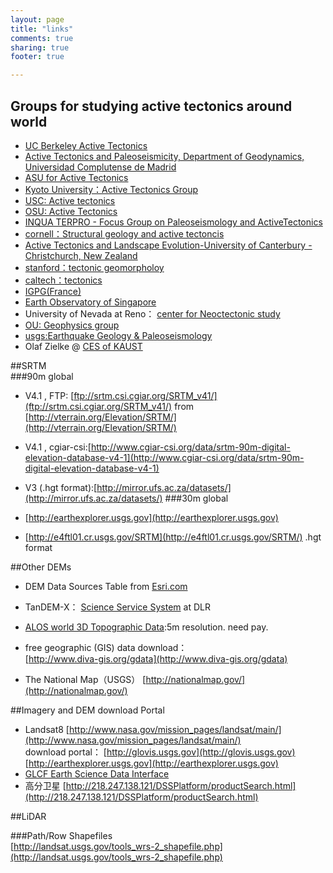 ```yaml
---
layout: page
title: "links"
comments: true
sharing: true
footer: true

---
```

## Groups for studying active tectonics around world   ##

- [UC Berkeley Active Tectonics](http://seismo.berkeley.edu/~burgmann/)  
- [Active Tectonics and Paleoseismicity, Department of Geodynamics, Universidad Complutense de Madrid ](http://pendientedemigracion.ucm.es/info/tectact/index_eng.html)   
- [ASU for Active Tectonics](http://activetectonics.la.asu.edu/research.html)    
-  [Kyoto University：Active Tectonics Group](http://www-crus.kugi.kyoto-u.ac.jp/crus/default-E.html)  
- [USC: Active tectonics](http://earth.usc.edu/~dolan/index_files/people.htm)  
- [OSU: Active Tectonics](http://www.geo.oregonstate.edu/research_groups/active_tectonics/Home.html)  
- [INQUA TERPRO - Focus Group on Paleoseismology and ActiveTectonics](http://www.isprambiente.gov.it/en/projects/inqua-scale)    
- [cornell：Structural geology and active tectoncis](http://www.geo.cornell.edu/eas/res_geophys_struc/)  
- [Active Tectonics and Landscape Evolution-University of Canterbury - Christchurch, New Zealand](http://www.canterbury.ac.nz/ucresearchprofile/group.aspx?groupid=35)  
- [stanford：tectonic geomorpholoy](https://pangea.stanford.edu/research/groups/tectonicgeomorph/index.php)  
- [caltech：tectonics](http://www.tectonics.caltech.edu/)   
- [IGPG(France)](http://www.ipgp.fr/pages/0217.php)  
- [Earth Observatory of Singapore](http://www.earthobservatory.sg/)  
- University of Nevada at Reno： [center for Neoctectonic study](http://neotectonics.seismo.unr.edu/CNSHome.html)  
- [OU: Geophysics group](http://geophysics.uoregon.edu/Research.htm)  
- [usgs:Earthquake Geology & Paleoseismology](http://earthquake.usgs.gov/research/geology/)   
- Olaf Zielke @ [CES of KAUST](http://ces.kaust.edu.sa/Pages/Olaf-Zielke.aspx)  

  
##SRTM  
###90m global

-  V4.1 , FTP: [ftp://srtm.csi.cgiar.org/SRTM_v41/](ftp://srtm.csi.cgiar.org/SRTM_v41/) from [http://vterrain.org/Elevation/SRTM/](http://vterrain.org/Elevation/SRTM/)  

-  V4.1 , cgiar-csi:[http://www.cgiar-csi.org/data/srtm-90m-digital-elevation-database-v4-1](http://www.cgiar-csi.org/data/srtm-90m-digital-elevation-database-v4-1)  
  
- V3 (.hgt format):[http://mirror.ufs.ac.za/datasets/](http://mirror.ufs.ac.za/datasets/) 
###30m global  
- [http://earthexplorer.usgs.gov](http://earthexplorer.usgs.gov)  
- [http://e4ftl01.cr.usgs.gov/SRTM](http://e4ftl01.cr.usgs.gov/SRTM/) .hgt format    
     

##Other DEMs  
- DEM Data Sources Table from [Esri.com](http://downloads2.esri.com/MappingCenter2007/arcGISResources/more/DEM_Data_Sources_Table.pdf)  
- TanDEM-X： [Science Service System](https://tandemx-science.dlr.de/) at DLR
- [ALOS world 3D Topographic Data](http://alos-world3d.jp/en):5m resolution. need pay.
  
- free geographic (GIS) data download：  
[http://www.diva-gis.org/gdata](http://www.diva-gis.org/gdata)  
- The National Map（USGS） [http://nationalmap.gov/](http://nationalmap.gov/)  
  
##Imagery and DEM download Portal 
- Landsat8 [http://www.nasa.gov/mission_pages/landsat/main/](http://www.nasa.gov/mission_pages/landsat/main/)  
download portal： [http://glovis.usgs.gov](http://glovis.usgs.gov)  [http://earthexplorer.usgs.gov](http://earthexplorer.usgs.gov)  
- [GLCF Earth Science Data Interface](http://glcfapp.glcf.umd.edu:8080/esdi/index.jsp)   
- 高分卫星 [http://218.247.138.121/DSSPlatform/productSearch.html](http://218.247.138.121/DSSPlatform/productSearch.html) 

  
##LiDAR  


###Path/Row Shapefiles  
[http://landsat.usgs.gov/tools_wrs-2_shapefile.php](http://landsat.usgs.gov/tools_wrs-2_shapefile.php)  



